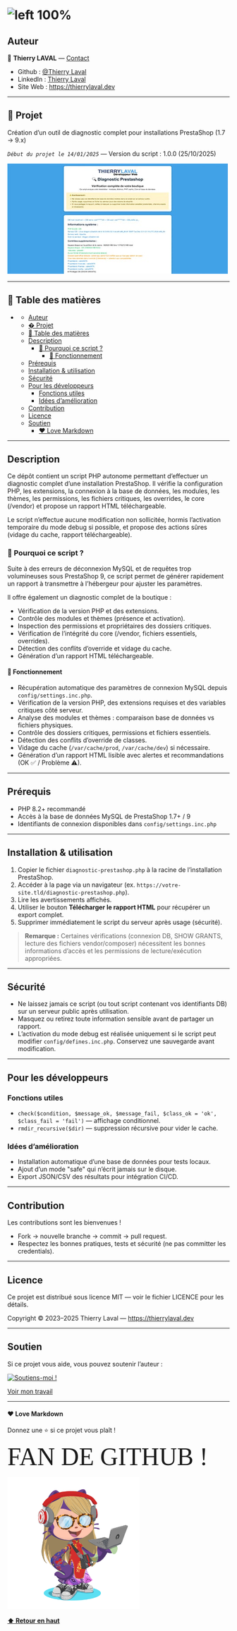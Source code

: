# ![left 100%](https://raw.githubusercontent.com/thierry-laval/archives/master/images/logo-portfolio.png "Logo Thierry Laval")

## Auteur

👤 **Thierry LAVAL** — [Contact](mailto:contact@thierrylaval.dev)

* Github : [@Thierry Laval](https://github.com/thierry-laval)
* LinkedIn : [Thierry Laval](https://www.linkedin.com/in/thierry-laval)
* Site Web : https://thierrylaval.dev

---

## 📎 Projet

Création d’un outil de diagnostic complet pour installations PrestaShop (1.7 → 9.x)

_`Début du projet le 14/01/2025`_ — Version du script : 1.0.0 (25/10/2025)

![Assistant de téléchargement PrestaShop](img/generateur-prestashop-thierrylaval.dev.jpg)

---

## 📑 Table des matières

- [](#)
  - [Auteur](#auteur)
  - [� Projet](#-projet)
  - [📑 Table des matières](#-table-des-matières)
  - [Description](#description)
    - [🎯 Pourquoi ce script ?](#-pourquoi-ce-script-)
      - [🔁 Fonctionnement](#-fonctionnement)
  - [Prérequis](#prérequis)
  - [Installation \& utilisation](#installation--utilisation)
  - [Sécurité](#sécurité)
  - [Pour les développeurs](#pour-les-développeurs)
    - [Fonctions utiles](#fonctions-utiles)
    - [Idées d’amélioration](#idées-damélioration)
  - [Contribution](#contribution)
  - [Licence](#licence)
  - [Soutien](#soutien)
      - [♥ Love Markdown](#-love-markdown)

---
## Description

Ce dépôt contient un script PHP autonome permettant d’effectuer un diagnostic complet d’une installation PrestaShop. Il vérifie la configuration PHP, les extensions, la connexion à la base de données, les modules, les thèmes, les permissions, les fichiers critiques, les overrides, le core (/vendor) et propose un rapport HTML téléchargeable.

Le script n’effectue aucune modification non sollicitée, hormis l’activation temporaire du mode debug si possible, et propose des actions sûres (vidage du cache, rapport téléchargeable).

### 🎯 Pourquoi ce script ?

Suite à des erreurs de déconnexion MySQL et de requêtes trop volumineuses sous PrestaShop 9, ce script permet de générer rapidement un rapport à transmettre à l’hébergeur pour ajuster les paramètres.  

Il offre également un diagnostic complet de la boutique :

* Vérification de la version PHP et des extensions.
* Contrôle des modules et thèmes (présence et activation).
* Inspection des permissions et propriétaires des dossiers critiques.
* Vérification de l’intégrité du core (/vendor, fichiers essentiels, overrides).
* Détection des conflits d’override et vidage du cache.
* Génération d’un rapport HTML téléchargeable.

#### 🔁 Fonctionnement

* Récupération automatique des paramètres de connexion MySQL depuis `config/settings.inc.php`.
* Vérification de la version PHP, des extensions requises et des variables critiques côté serveur.
* Analyse des modules et thèmes : comparaison base de données vs fichiers physiques.
* Contrôle des dossiers critiques, permissions et fichiers essentiels.
* Détection des conflits d’override de classes.
* Vidage du cache (`/var/cache/prod`, `/var/cache/dev`) si nécessaire.
* Génération d’un rapport HTML lisible avec alertes et recommandations (OK ✅ / Problème ⚠).

---

## Prérequis

* PHP 8.2+ recommandé  
* Accès à la base de données MySQL de PrestaShop 1.7+ / 9  
* Identifiants de connexion disponibles dans `config/settings.inc.php`  

---

## Installation & utilisation

1. Copier le fichier `diagnostic-prestashop.php` à la racine de l’installation PrestaShop.
2. Accéder à la page via un navigateur (ex. `https://votre-site.tld/diagnostic-prestashop.php`).
3. Lire les avertissements affichés.
4. Utiliser le bouton **Télécharger le rapport HTML** pour récupérer un export complet.
5. Supprimer immédiatement le script du serveur après usage (sécurité).

> **Remarque :** Certaines vérifications (connexion DB, SHOW GRANTS, lecture des fichiers vendor/composer) nécessitent les bonnes informations d’accès et les permissions de lecture/exécution appropriées.

---

## Sécurité

* Ne laissez jamais ce script (ou tout script contenant vos identifiants DB) sur un serveur public après utilisation.
* Masquez ou retirez toute information sensible avant de partager un rapport.
* L’activation du mode debug est réalisée uniquement si le script peut modifier `config/defines.inc.php`. Conservez une sauvegarde avant modification.

---

## Pour les développeurs

### Fonctions utiles

* `check($condition, $message_ok, $message_fail, $class_ok = 'ok', $class_fail = 'fail')` — affichage conditionnel.
* `rmdir_recursive($dir)` — suppression récursive pour vider le cache.

### Idées d’amélioration

* Installation automatique d’une base de données pour tests locaux.
* Ajout d’un mode "safe" qui n’écrit jamais sur le disque.
* Export JSON/CSV des résultats pour intégration CI/CD.

---

## Contribution

Les contributions sont les bienvenues !

* Fork → nouvelle branche → commit → pull request.  
* Respectez les bonnes pratiques, tests et sécurité (ne pas committer les credentials).

---

## Licence

Ce projet est distribué sous licence MIT — voir le fichier LICENCE pour les détails.

Copyright © 2023–2025 Thierry Laval — https://thierrylaval.dev

---

## Soutien

Si ce projet vous aide, vous pouvez soutenir l’auteur :

<a href="https://paypal.me/thierrylaval01?country.x=FR&locale.x=fr_FR" target="_blank"><img src="https://www.paypalobjects.com/digitalassets/c/website/logo/full-text/pp_fc_hl.svg" alt="Soutiens-moi !" height="35" width="150"></a>

[Voir mon travail](https://github.com/thierry-laval)

---

#### ♥ Love Markdown

Donnez une ⭐️ si ce projet vous plaît !

<span style="font-family:Papyrus; font-size:4em;">FAN DE GITHUB !</span>

<a href="#">  
  <img src="https://github.com/thierry-laval/P00-mes-archives/blob/master/images/octocat-oley.png" height="300">  
</a>

**[⬆ Retour en haut](#table-des-matières)**
